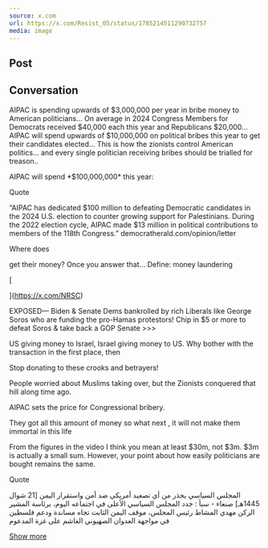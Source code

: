 ```yaml
---
source: x.com
url: https://x.com/Resist_05/status/1785214511290732757
media: image
---
```


## Post

## Conversation

AIPAC is spending upwards of $3,000,000 per year in bribe money to American politicians… On average in 2024 Congress Members for Democrats received $40,000 each this year and Republicans $20,000… AIPAC will spend upwards of $10,000,000 on political bribes this year to get their candidates elected… This is how the zionists control American politics… and every single politician receiving bribes should be trialled for treason..



AIPAC will spend \*$100,000,000\* this year:

Quote

“AIPAC has dedicated $100 million to defeating Democratic candidates in the 2024 U.S. election to counter growing support for Palestinians. During the 2022 election cycle, AIPAC made $13 million in political contributions to members of the 118th Congress.” democratherald.com/opinion/letter

Where does

get their money?  Once you answer that... Define: money laundering

[





](https://x.com/NRSC)

EXPOSED— Biden & Senate Dems bankrolled by rich Liberals like George Soros who are funding the pro-Hamas protestors! Chip in $5 or more to defeat Soros & take back a GOP Senate >>>

US giving money to Israel, Israel giving money to US. Why bother with the transaction in the first place, then 

Stop donating to these crooks and betrayers!

People worried about Muslims taking over, but the Zionists conquered that hill along time ago.

AIPAC sets the price for Congressional bribery.

They got all this amount of money so what next , it will not make them immortal in this life

From the figures in the video I think you mean at least $30m, not $3m. $3m is actually a small sum. However, your point about how easily politicians are bought remains the same.

Quote

المجلس السياسي يحذر من أي تصعيد أمريكي ضد أمن واستقرار اليمن \[21 شوال 1445هـ\] صنعاء - سبأ : جدد المجلس السياسي الأعلى في اجتماعه اليوم، برئاسة المشير الركن مهدي المشاط رئيس المجلس، موقف اليمن الثابت تجاه مساندة ودعم فلسطين في مواجهة العدوان الصهيوني الغاشم على غزة المدعوم

[Show more](https://x.com/osamasari77/status/1785315492888019074)
